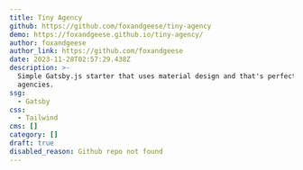 ```yaml
---
title: Tiny Agency
github: https://github.com/foxandgeese/tiny-agency
demo: https://foxandgeese.github.io/tiny-agency/
author: foxandgeese
author_link: https://github.com/foxandgeese
date: 2023-11-28T02:57:29.438Z
description: >-
  Simple Gatsby.js starter that uses material design and that's perfect for tiny
  agencies.
ssg:
  - Gatsby
css:
  - Tailwind
cms: []
category: []
draft: true
disabled_reason: Github repo not found
---
```

